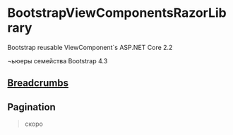 ﻿# BootstrapViewComponentsRazorLibrary
Bootstrap reusable ViewComponent`s ASP.NET Core 2.2

¬ьюеры семейства Bootstrap 4.3

## [Breadcrumbs](https://getbootstrap.com/docs/4.3/components/breadcrumb/)

## Pagination
> скоро
